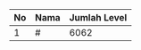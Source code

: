 | No | Nama            | Jumlah Level |
|----|-----------------|--------------|
| 1  | #    |    6062        |
